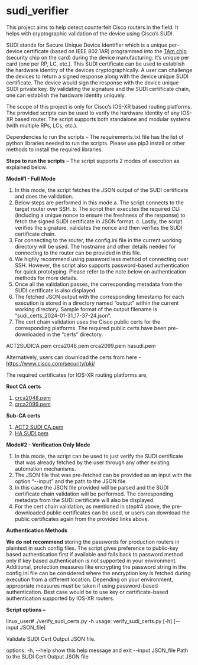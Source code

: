 # sudi_verifier
This project aims to help detect counterfeit Cisco routers in the field. It helps with cryptographic validation of the device using Cisco’s SUDI.

SUDI stands for Secure Unique Device Identifier which is a unique per-device certificate (based on IEEE 802.1AR) programmed into the [TAm chip]( https://www.cisco.com/c/dam/en_us/about/doing_business/trust-center/docs/trustworthy-technologies-datasheet.pdf) (security chip on the card) during the device manufacturing. It’s unique per card (one per RP, LC, etc.). This SUDI certificate can be used to establish the hardware identity of the devices cryptographically. A user can challenge the devices to return a signed response along with the device unique SUDI certificate. The device would sign the response with the device unique SUDI private key. By validating the signature and the SUDI certificate chain, one can establish the hardware identity uniquely.

The scope of this project is only for Cisco’s IOS-XR based routing platforms. The provided scripts can be used to verify the hardware identity of any IOS-XR based router. The script supports both standalone and modular systems (with multiple RPs, LCs, etc.).

Dependencies to run the scripts – The requirements.txt file has the list of python libraries needed to run the scripts. Please use pip3 install or other methods to install the required libraries.

**Steps to run the scripts** – The script supports 2 modes of execution as explained below.

**Mode#1 - Full Mode**

1.	In this mode, the script fetches the JSON output of the SUDI certificate and does the validation.
2.	Below steps are performed in this mode
a.	The script connects to the target router over SSH.
b.	The script then executes the required CLI (including a unique nonce to ensure the freshness of the response) to fetch the signed SUDI certificate in JSON format.
c.	Lastly, the script verifies the signature, validates the nonce and then verifies the SUDI certificate chain.
3.	For connecting to the router, the config.ini file in the current working directory will be used. The hostname and other details needed for connecting to the router can be provided in this file.
4.	We highly recommend using password less method of connecting over SSH. However, the script also supports password-based authentication for quick prototyping. Please refer to the note below on authentication methods for more details.
5.	Once all the validation passes, the corresponding metadata from the SUDI certificate is also displayed.
6.	The fetched JSON output with the corresponding timestamp for each execution is stored in a directory named “output” within the current working directory. Sample format of the output filename is “sudi_certs_2024-01-31_17-37-24.json”.
7.	The cert chain validation uses the Cisco public certs for the corresponding platforms. The required public certs have been pre-downloaded in the “certs” directory. 

ACT2SUDICA.pem
crca2048.pem
crca2099.pem
hasudi.pem

Alternatively, users can download the certs from here - https://www.cisco.com/security/pki/

The required certificates for IOS-XR routing platforms are,

**Root CA certs**

1. [crca2048.pem](https://www.cisco.com/security/pki/crl/crca2048.crl)
2. [crca2099.pem](https://www.cisco.com/security/pki/crl/crca2099.crl)

**Sub-CA certs**

1. [ACT2 SUDI CA.pem](https://www.cisco.com/security/pki/certs/ACT2SUDICA.pem)
2. [HA SUDI.pem](https://www.cisco.com/security/pki/certs/hasudi.pem)

**Mode#2 - Verification Only Mode**
1.	In this mode, the script can be used to just verify the SUDI certificate that was already fetched by the user through any other existing automation mechanisms.
2.	The JSON file that was pre-fetched can be provided as an input with the option “--input” and the path to the JSON file.
3.	In this case the JSON file provided will be parsed and the SUDI certificate chain validation will be performed. The corresponding metadata from the SUDI certificate will also be displayed.
4.	For the cert chain validation, as mentioned in step#4 above, the pre-downloaded public certificates can be used, or users can download the public certificates again from the provided links above.

**Authentication Methods**

**We do not recommend** storing the passwords for production routers in plaintext in such config files. The script gives preference to public-key based authentication first if available and falls back to password method only if key based authentication is not supported in your environment.
Additional, protection measures like encrypting the password string in the config.ini file can be considered where the encryption key is fetched during execution from a different location. Depending on your environment, appropriate measures must be taken if using password-based authentication.
Best case would be to use key or certificate-based authentication supported by IOS-XR routers.

**Script options –**

linux_user# ./verify_sudi_certs.py -h
usage: verify_sudi_certs.py [-h] [--input JSON_file]

Validate SUDI Cert Output JSON file.

options:
  -h, --help         show this help message and exit
  --input JSON_file  Path to the SUDI Cert Output JSON file

